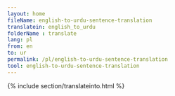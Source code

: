 ```yaml
---
layout: home
fileName: english-to-urdu-sentence-translation
translatein: english_to_urdu
folderName : translate
lang: pl
from: en
to: ur
permalink: /pl/english-to-urdu-sentence-translation
tool: english-to-urdu-sentence-translation
---
```

{% include section/translateinto.html %}